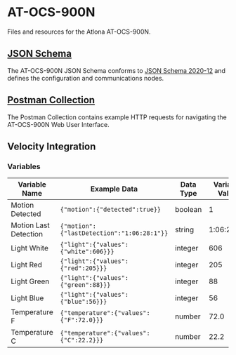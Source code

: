 # AT-OCS-900N
Files and resources for the Atlona AT-OCS-900N.

## [JSON Schema](schema/AT-OCS-900N_Schema.json)
The AT-OCS-900N JSON Schema conforms to [JSON Schema 2020-12](https://json-schema.org/draft/2020-12/schema) and defines the configuration and communications nodes.

## [Postman Collection](Postman/AT-OCS-900N_Postman-Collection.json)
The Postman Collection contains example HTTP requests for navigating the AT-OCS-900N Web User Interface.

## Velocity Integration

### Variables

| Variable Name | Example Data | Data Type | Variable Value |
|---------------|--------------|-----------|----------------|
| Motion Detected | `{"motion":{"detected":true}}` | boolean | 1 |
| Motion Last Detection | `{"motion":{"lastDetection":"1:06:28:1"}}` | string | 1:06:28:01 |
| Light White | `{"light":{"values":{"white":606}}}` | integer | 606 |
| Light Red | `{"light":{"values":{"red":205}}}` | integer | 205 |
| Light Green | `{"light":{"values":{"green":88}}}` | integer | 88 |
| Light Blue | `{"light":{"values":{"blue":56}}}` | integer | 56 |
| Temperature F | `{"temperature":{"values":{"F":72.0}}}` | number | 72.0 |
| Temperature C | `{"temperature":{"values":{"C":22.2}}}` | number | 22.2 |
